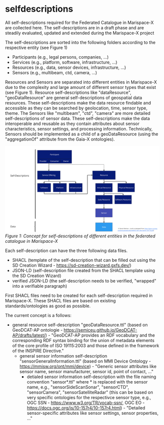 # selfdescriptions

All self-descriptions required for the Federated Catalogue in Marispace-X are collected here. The self-descriptions are in a draft phase and are steadily evaluated, updated and extended during the Marispace-X project

The self-descriptions are sorted into the following folders according to the respective entity (see Figure 1)  
- Participants (e.g., legal persons, companies, ...)
- Services (e.g., platform, software, infrastructure, ...)
- Resources (e.g., data, sensor devices, infrastructure, ...)
- Sensors (e.g., multibeam, ctd, camera, ...)

Resources and Sensors are separated into different entities in Marispace-X due to the complexity and large amount of different sensor types that exist (see Figure 1). Resource self-descriptions like "dataResource", "geoDataResource" are general self-descriptions of geospatial data resources. These self-descriptions make the data resource findable and accessible as they can be searched by geolocation, time, sensor type, theme. The Sensors like "multibeam", "ctd", "camera" are more detailed self-descriptions of sensor data. These self-descriptions make the data interoperable and reusable as they contain attributes about sensor characteristics, sensor settings, and processing information. Technically, Sensors should be implemented as a child of a geoDataResource (using the "aggregationOf" attribute from the Gaia-X ontologies).

![alt TEST](figures/Marispace-X-Concept_self_descriptions.jpg)
*Figure 1: Concept for self-descriptions of different entities in the federated catalogue in Marispace-X*

Each self-description can have the three following data files.
- SHACL (template of the self-description that can be filled out using the SD Creation Wizard - https://sd-creation-wizard.gxfs.dev/)
- JSON-LD (self-description file created from the SHACL template using the SD Creation Wizard)
- verified JSON-LD (the self-description needs to be verified, "wrapped" into a verifiable paragraph)

First SHACL files need to be created for each self-description required in Marispace-X. These SHACL files are based on existing standards/ontologies as good as possible.

The current concept is a follows:
- general resource self-description "geoDataResource.ttl" (based on GeoDCAT-AP ontologie - https://semiceu.github.io/GeoDCAT-AP/drafts/latest/) - "GeoDCAT-AP provides an RDF vocabulary and the corresponding RDF syntax binding for the union of metadata elements of the core profile of ISO 19115:2003 and those defined in the framework of the INSPIRE Directive."
  - general sensor information self-description "sensorGeneralInformation.ttl" (based on MMI Device Ontology - https://mmisw.org/ont/mmi/device) - "Generic sensor attributes like sensor name, sensor manufacturer, sensor id, point of contact, ..."
    - detialed sensor information self-description with the file naming convention "sensor*.ttl" where * is replaced with the sensor name, e.g., "sensorSideScanSonar", "sensorCTD", "sensorCamera", "sensorSatelliteRadar" (this can be based on very specific ontologies for the respectivce sensor type, e.g., OGC SSN - https://www.w3.org/TR/vocab-ssn/, OGC EO - https://docs.ogc.org/is/10-157r4/10-157r4.html) - "Detailed sensor-specific attributes like sensor settings, sensor properties, ..."
